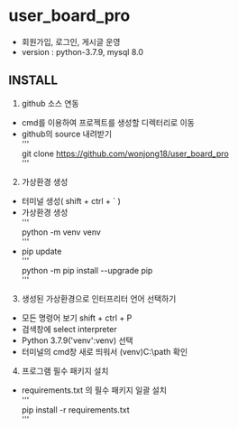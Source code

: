 # user_board_pro
  * 회원가입, 로그인, 게시글 운영<br> 
  * version : python-3.7.9,  mysql 8.0


## INSTALL
1. github 소스 연동<br>
  * cmd를 이용하여 프로젝트를 생성할 디렉터리로 이동<br>
  * github의 source 내려받기<br>
    '''<br>
    git clone https://github.com/wonjong18/user_board_pro <br> 
    '''<br>
2. 가상환경 생성<br>
  * 터미널 생성( shift + ctrl + ` )<br>
  * 가상환경 생성<br>
    '''<br>
    python -m venv venv <br>
    '''<br> 
  * pip update<br>
    '''<br>
    python -m pip install --upgrade pip<br>
    '''<br>
3. 생성된 가상환경으로 인터프리터 언어 선택하기<br>
  * 모든 명령어 보기 shift + ctrl + P<br>
  * 검색창에 select interpreter<br>
  * Python 3.7.9('venv':venv) 선택<br>
  * 터미널의 cmd창 새로 띄워서 (venv)C:\path 확인<br>
4. 프로그램 필수 패키지 설치<br>
  * requirements.txt 의 필수 패키지 일괄 설치<br>
    '''<br>
    pip install -r requirements.txt <br>
    '''


  
